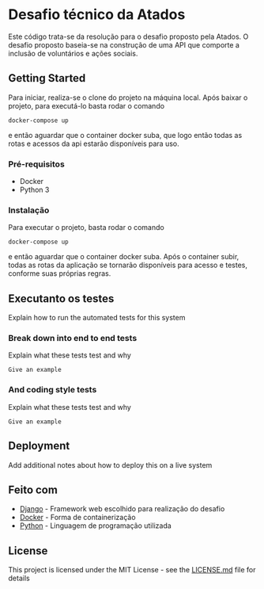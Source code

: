 # Desafio técnico da Atados

Este código trata-se da resolução para o desafio proposto pela Atados.
O desafio proposto baseia-se na construção de uma API que comporte a 
inclusão de voluntários e ações sociais.


## Getting Started

Para iniciar, realiza-se o clone do projeto na máquina local.
Após baixar o projeto, para executá-lo basta rodar o comando
```
docker-compose up
``` 
e então aguardar que o container docker suba, que logo então todas as 
rotas e acessos da api estarão disponíveis para uso.

### Pré-requisitos

- Docker
- Python 3

### Instalação

Para executar o projeto, basta rodar o comando
```
docker-compose up
``` 
e então aguardar que o container docker suba. 
Após o container subir, todas as rotas da aplicação se tornarão disponíveis
para acesso e testes, conforme suas próprias regras.

## Executanto os testes

Explain how to run the automated tests for this system

### Break down into end to end tests

Explain what these tests test and why

```
Give an example
```

### And coding style tests

Explain what these tests test and why

```
Give an example
```

## Deployment

Add additional notes about how to deploy this on a live system

## Feito com

* [Django](http://www.dropwizard.io/1.0.2/docs/) - Framework web escolhido para realização do desafio
* [Docker](https://maven.apache.org/) - Forma de containerização
* [Python](https://rometools.github.io/rome/) - Linguagem de programação utilizada

## License

This project is licensed under the MIT License - see the [LICENSE.md](LICENSE.md) file for details
